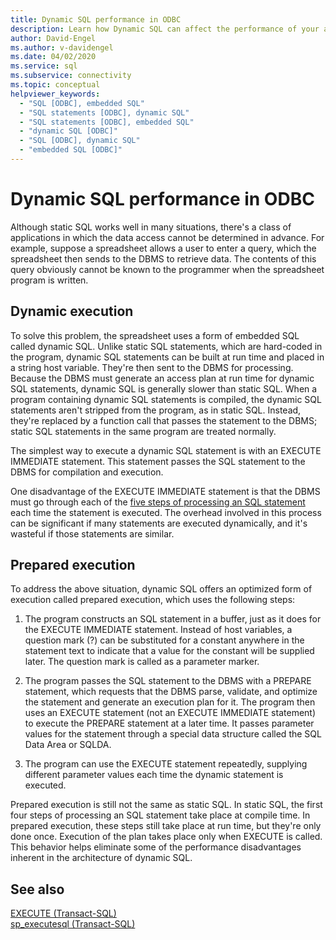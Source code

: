 ```yaml
---
title: Dynamic SQL performance in ODBC
description: Learn how Dynamic SQL can affect the performance of your application and how prepared statements in ODBC may be a faster solution.
author: David-Engel
ms.author: v-davidengel
ms.date: 04/02/2020
ms.service: sql
ms.subservice: connectivity
ms.topic: conceptual
helpviewer_keywords:
  - "SQL [ODBC], embedded SQL"
  - "SQL statements [ODBC], dynamic SQL"
  - "SQL statements [ODBC], embedded SQL"
  - "dynamic SQL [ODBC]"
  - "SQL [ODBC], dynamic SQL"
  - "embedded SQL [ODBC]"
---
```

# Dynamic SQL performance in ODBC

Although static SQL works well in many situations, there's a class of applications in which the data access cannot be determined in advance. For example, suppose a spreadsheet allows a user to enter a query, which the spreadsheet then sends to the DBMS to retrieve data. The contents of this query obviously cannot be known to the programmer when the spreadsheet program is written.

## Dynamic execution

To solve this problem, the spreadsheet uses a form of embedded SQL called dynamic SQL. Unlike static SQL statements, which are hard-coded in the program, dynamic SQL statements can be built at run time and placed in a string host variable. They're then sent to the DBMS for processing. Because the DBMS must generate an access plan at run time for dynamic SQL statements, dynamic SQL is generally slower than static SQL. When a program containing dynamic SQL statements is compiled, the dynamic SQL statements aren't stripped from the program, as in static SQL. Instead, they're replaced by a function call that passes the statement to the DBMS; static SQL statements in the same program are treated normally.

The simplest way to execute a dynamic SQL statement is with an EXECUTE IMMEDIATE statement. This statement passes the SQL statement to the DBMS for compilation and execution.

One disadvantage of the EXECUTE IMMEDIATE statement is that the DBMS must go through each of the [five steps of processing an SQL statement](processing-a-sql-statement.md) each time the statement is executed. The overhead involved in this process can be significant if many statements are executed dynamically, and it's wasteful if those statements are similar.

## Prepared execution

To address the above situation, dynamic SQL offers an optimized form of execution called prepared execution, which uses the following steps:

1. The program constructs an SQL statement in a buffer, just as it does for the EXECUTE IMMEDIATE statement. Instead of host variables, a question mark (?) can be substituted for a constant anywhere in the statement text to indicate that a value for the constant will be supplied later. The question mark is called as a parameter marker.

2. The program passes the SQL statement to the DBMS with a PREPARE statement, which requests that the DBMS parse, validate, and optimize the statement and generate an execution plan for it. The program then uses an EXECUTE statement (not an EXECUTE IMMEDIATE statement) to execute the PREPARE statement at a later time. It passes parameter values for the statement through a special data structure called the SQL Data Area or SQLDA.

3. The program can use the EXECUTE statement repeatedly, supplying different parameter values each time the dynamic statement is executed.

Prepared execution is still not the same as static SQL. In static SQL, the first four steps of processing an SQL statement take place at compile time. In prepared execution, these steps still take place at run time, but they're only done once. Execution of the plan takes place only when EXECUTE is called. This behavior helps eliminate some of the performance disadvantages inherent in the architecture of dynamic SQL.

## See also

[EXECUTE (Transact-SQL)](../../t-sql/language-elements/execute-transact-sql.md)  
[sp_executesql (Transact-SQL)](../../relational-databases/system-stored-procedures/sp-executesql-transact-sql.md)  
